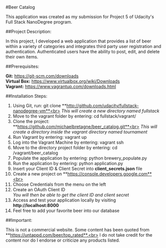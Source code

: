 #Beer Catalog

This application was created as my submission for Project 5 of Udacity's Full Stack NanoDegree program.

##Project Description: 

In this project, I developed a web application that provides a list of beer within a variety of categories and integrates third party user registration and authentication. Authenticated users have the ability to post, edit, and delete their own items.

##Prerequisites:

**Git:** https://git-scm.com/downloads<br>
**Virtual Box:** https://www.virtualbox.org/wiki/Downloads<br>
**Vagrant:** https://www.vagrantup.com/downloads.html<br>

##Installation Steps:

1. Using Git, run: git clone **http://github.com/udacity/fullstack-nanodegree-vm**<br>
*This will create a new directory named fullstack*<br>
2. Move to the vagrant folder by entering: cd fullstack/vagrant/<br>
3. Clone the project: **https://github.com/michaelbretagne/beer_catalog.git**<br>
*This will create a directory inside the vagrant directory named tournament*<br>
4. Run Vagrant by entering: vagrant up<br>
5. Log into the Vagrant Machine by entering: vagrant ssh<br>
6. Move to the directory project folder by entering: cd /vagrant/beer_catalog<br>
7. Populate the application by entering: python brewery_populate.py
8. Run the application by entering: python application.py<br>
9. Insert your Client ID & Client Secret into **client_secrets.json** file<br>
  1. Create a new project on **https://console.developers.google.com**<br>
  2. Choose Credentials from the menu on the left<br>
  3. Create an OAuth Client ID<br>
  *You will then be able to get the client ID and client secret*<br>
10. Access and test your application locally by visiting **http://localhost:8000**<br>
11. Feel free to add your favorite beer into our database<br>

##Important:

This is not a commercial website. Some content has been quoted from **https://untappd.com/beer/top_rated**.<br>
I do not take credit for the content nor do I endorse or criticize any products listed. 
